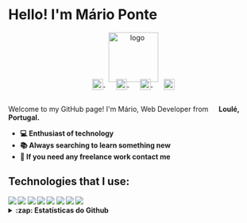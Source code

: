 # Hello! I'm Mário Ponte

<p align="center">
  <a href="https://marioponte.github.io/Portfolio" target="_blank">
    <img width="100" src="https://cdn.discordapp.com/attachments/421394139008073729/972564977116393583/logopreto.png" alt="logo" />
  </a>
</p>

<p align="center" style="margin: -20px 0 30px">
  <a href="https://www.facebook.com/mario.ponte.79/" target="_blank" style='margin-right:10px'>
    <img align="center" src="https://cdn.jsdelivr.net/npm/simple-icons@3.0.1/icons/facebook.svg" alt="facebook" height="22px" width="22px" />
  </a>
  &nbsp;&nbsp;
  <a href="https://www.linkedin.com/in/m%C3%A1rio-ponte/" target="_blank" style='margin-right:10px'>
    <img align="center" src="https://cdn.jsdelivr.net/npm/simple-icons@3.0.1/icons/linkedin.svg" alt="linkedin" height="22px" width="22px" />
  </a>
  &nbsp;&nbsp;
  <a href="https://api.whatsapp.com/send/?phone=351934023737&text&app_absent=0" target="_blank" style='margin-right:10px'>
    <img align="center" src="https://cdn.jsdelivr.net/npm/simple-icons@3.0.1/icons/whatsapp.svg" alt="whatsapp" height="22px" width="22px" />
  </a>
  &nbsp;&nbsp;
  <a href="mailto:ponteolavo30@gmail.com" target="_blank">
    <img align="center" src="https://cdn.jsdelivr.net/npm/simple-icons@3.0.1/icons/mail-dot-ru.svg" alt="email" height="22px" width="22px" />
  </a>
</p>

Welcome to my GitHub page!
I'm Mário, Web Developer from <img src="https://cdn-icons-png.flaticon.com/512/197/197463.png" width="13"/> <strong>Loulé, Portugal<strong>.

<ul>
  <li>💻 Enthusiast of technology</li>
  <li>📚 Always searching to learn something new</li>
  <li>💬 If you need any freelance work contact me</li>
</ul>
  
<h2>Technologies that I use:</h2>
<img src="https://img.shields.io/badge/HTML5-E34F26?style=for-the-badge&logo=HTML5&logoColor=white" />
<img src="https://img.shields.io/badge/CSS3-1572B6?style=for-the-badge&logo=CSS3&logoColor=white" />
<img src="https://img.shields.io/badge/JavaScript-F7DF1E?style=for-the-badge&logo=JavaScript&logoColor=black" />
<img src="https://img.shields.io/badge/React-45B8D8?style=for-the-badge&logo=React&logoColor=white" />
<img src="https://img.shields.io/badge/Next.Js-000000?style=for-the-badge&logo=nextdotjs&logoColor=white" />
<img src="https://img.shields.io/badge/PHP-777BB4?style=for-the-badge&logo=PHP&logoColor=white" />
<img src="https://img.shields.io/badge/Bootstrap-563D7C?style=for-the-badge&logo=Bootstrap&logoColor=white" />
<img src="https://img.shields.io/badge/Git-F05034?style=for-the-badge&logo=Git&logoColor=white" />

<details>
<br/>
<summary>:zap: Estatísticas do Github </summary>
<div align="center"><img align="center" src="https://github-readme-stats.vercel.app/api/top-langs?username=MarioPonte&show_icons=true&locale=en&layout=compact&theme=swift" alt="Readme-stats" /></div>  
<br/><br/>
<div align="center"><img align="center" src="https://github-readme-streak-stats.herokuapp.com?user=MarioPonte&theme=swift&hide_border=true&date_format=j%20M%5B%20Y%5D" alt="Readme-streak-stats" /></div>
</details>
